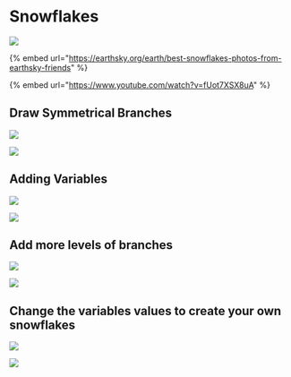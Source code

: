 # Snowflakes

![](../../.gitbook/assets/image.png)

{% embed url="https://earthsky.org/earth/best-snowflakes-photos-from-earthsky-friends" %}

{% embed url="https://www.youtube.com/watch?v=fUot7XSX8uA" %}



## Draw Symmetrical Branches

![](../../.gitbook/assets/image%20%288%29.png)

![](../../.gitbook/assets/image%20%281%29.png)

## Adding Variables

![](../../.gitbook/assets/image%20%284%29.png)

![](../../.gitbook/assets/image%20%282%29.png)

## Add more levels of branches

![](../../.gitbook/assets/image%20%286%29.png)

![](../../.gitbook/assets/image%20%283%29.png)

## Change the variables values to create your own snowflakes

![](../../.gitbook/assets/image%20%285%29.png)

![](../../.gitbook/assets/image%20%2810%29.png)

